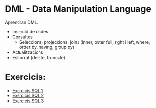 # DML - Data Manipulation Language

Aprendran DML. 

* Inserció de dades
* Consultes
   * Seleccions, projeccions, joins (inner, outer full, right i left, where, order by, having, group by)
* Actualitzacions
* Esborrat (delete, truncate)

# Exercicis:

* [Exercicis SQL 1](exercicis_sql1.md)
* [Exercicis SQL 2](exercicis_sql2.md)
* [Exercicis SQL 3](exercicis_sql3.md)


